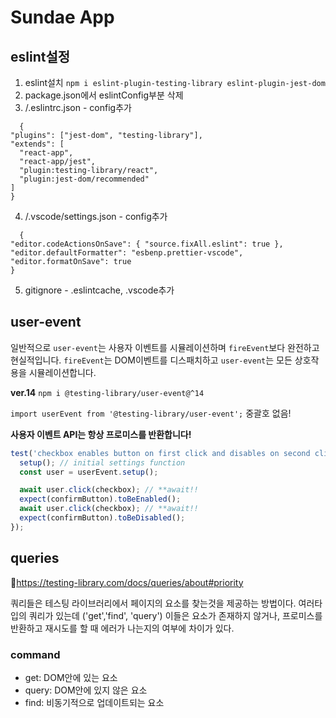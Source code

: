 # Sundae App

## eslint설정

1. eslint설치
   `npm i eslint-plugin-testing-library eslint-plugin-jest-dom`
2. package.json에서 eslintConfig부분 삭제
3. /.eslintrc.json - config추가

```
  {
"plugins": ["jest-dom", "testing-library"],
"extends": [
  "react-app",
  "react-app/jest",
  "plugin:testing-library/react",
  "plugin:jest-dom/recommended"
]
}

```

4. /.vscode/settings.json - config추가

```
  {
"editor.codeActionsOnSave": { "source.fixAll.eslint": true },
"editor.defaultFormatter": "esbenp.prettier-vscode",
"editor.formatOnSave": true
}
```

5. gitignore - .eslintcache, .vscode추가

## user-event

일반적으로 `user-event`는 사용자 이벤트를 시뮬레이션하며 `fireEvent`보다 완전하고 현실적입니다.
`fireEvent`는 DOM이벤트를 디스패치하고 `user-event`는 모든 상호작용을 시뮬레이션합니다.

**ver.14**
`npm i @testing-library/user-event@^14`

`import userEvent from '@testing-library/user-event';`
중괄호 없음!

**사용자 이벤트 API는 항상 프로미스를 반환합니다!**

```js
test('checkbox enables button on first click and disables on second click', async () => {
  setup(); // initial settings function
  const user = userEvent.setup();

  await user.click(checkbox); // **await!!
  expect(confirmButton).toBeEnabled();
  await user.click(checkbox); // **await!!
  expect(confirmButton).toBeDisabled();
});
```

## queries

🔗https://testing-library.com/docs/queries/about#priority

쿼리들은 테스팅 라이브러리에서 페이지의 요소를 찾는것을 제공하는 방법이다. 여러타입의 쿼리가 있는데 ('get','find', 'query') 이들은 요소가 존재하지 않거나, 프로미스를 반환하고 재시도를 할 때 에러가 나는지의 여부에 차이가 있다.

### command

- get: DOM안에 있는 요소
- query: DOM안에 있지 않은 요소
- find: 비동기적으로 업데이트되는 요소

